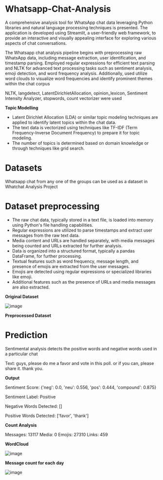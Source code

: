 # Whatsapp-Chat-Analysis
A comprehensive analysis tool for WhatsApp chat data leveraging Python libraries and natural language processing techniques is presented. The application is developed using Streamlit, a user-friendly web framework, to provide an interactive and visually appealing interface for exploring various aspects of chat conversations. 

The Whatsapp chat analysis pipeline begins with preprocessing raw WhatsApp data, including message extraction, user identification, and timestamp parsing. Employed regular expressions for efficient text parsing and NLTK for advanced text processing tasks such as sentiment analysis, emoji detection, and word frequency analysis. Additionally, used utilize word clouds to visualize word frequencies and identify prominent themes within the chat corpus

NLTK, langdetect, LatentDirichletAllocation, opinion_lexicon, Sentiment Intensity Analyzer, stopwords, count vectorizer were used

**Topic Modelling**

   - Latent Dirichlet Allocation (LDA) or similar topic modeling techniques are applied to identify latent topics within the chat data.
   - The text data is vectorized using techniques like TF-IDF (Term Frequency-Inverse Document Frequency) to prepare it for topic modeling.
   - The number of topics is determined based on domain knowledge or through techniques like grid search.
     
# Datasets

Whatsapp chat from any one of the groups can be used as a dataset in Whatchat Analysis Project

# Dataset preprocessing

   - The raw chat data, typically stored in a text file, is loaded into memory using Python's file handling capabilities.
   - Regular expressions are utilized to parse timestamps and extract user messages from the raw text data.
   - Media content and URLs are handled separately, with media messages being counted and URLs extracted for further analysis.
   - Data is organized into a structured format, typically a pandas DataFrame, for further processing.
   - Textual features such as word frequency, message length, and presence of emojis are extracted from the user messages.
   - Emojis are detected using regular expressions or specialized libraries like emoji.
   - Additional features such as the presence of URLs and media messages are also extracted.


 
**Original Dataset**

![image](https://github.com/SriDharshana/Whatsapp-Chat-Analysis/assets/86719672/33706976-9df8-4868-aba6-e78443402d29)



**Preprocessed Dataset**




# Prediction

Sentimental analysis detects the positive words and negative words used in a particular chat

Text: guys, please do me a favor and vote in this poll. or if you can, please share it. thank you.   

**Output**

Sentiment Score: {'neg': 0.0, 'neu': 0.556, 'pos': 0.444, 'compound': 0.875}

Sentiment Label: Positive

Negative Words Detected: []

Positive Words Detected: ['favor', 'thank']

**Count Analysis**

Messages: 13117
Media: 0
Emojis: 27310
Links: 459

**WordCloud**

![image](https://github.com/SriDharshana/Whatsapp-Chat-Analysis/assets/86719672/e58f4585-22b0-4abc-bba3-f08e7f36bebc)

**Message count for each day**

![image](https://github.com/SriDharshana/Whatsapp-Chat-Analysis/assets/86719672/547ff15f-d45e-4dd8-876b-32c9b03077a5)





